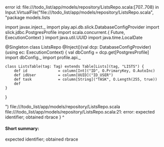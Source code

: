 error id: file://<WORKSPACE>/todo_list/app/models/repository/ListsRepo.scala:[707..708) in Input.VirtualFile("file://<WORKSPACE>/todo_list/app/models/repository/ListsRepo.scala", "package models.lists

import javax.inject._
import play.api.db.slick.DatabaseConfigProvider
import slick.jdbc.PostgresProfile
import scala.concurrent.{ Future, ExecutionContext }
import java.util.UUID
import java.time.LocalDate

@Singleton
class ListsRepo @Inject()(val dcp: DatabaseConfigProvider)(using ec: ExecutionContext) {
    val dbConfig = dcp.get[PostgresProfile]
    import dbConfig._
    import profile.api._

    class ListsTable(tag: Tag) extends Table[Lists](tag, "LISTS") {
        def id              = column[Int]("ID", O.PrimaryKey, O.AutoInc)
        def idUser          = column[UUID]("ID_USER")
        def task            = column[String]("TASK", O.Length(255, true))
        def 
    }
}

")
file://<WORKSPACE>/todo_list/app/models/repository/ListsRepo.scala
file://<WORKSPACE>/todo_list/app/models/repository/ListsRepo.scala:21: error: expected identifier; obtained rbrace
    }
    ^
#### Short summary: 

expected identifier; obtained rbrace